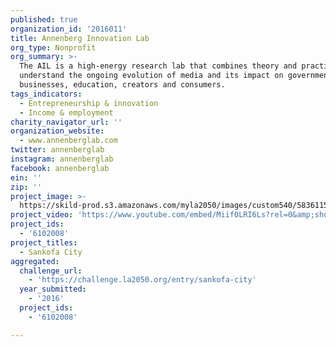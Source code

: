 ```yaml
---
published: true
organization_id: '2016011'
title: Annenberg Innovation Lab
org_type: Nonprofit
org_summary: >-
  The AIL is a high-energy research lab that combines theory and practice to
  understand the ongoing evolution of media and its impact on governments,
  businesses, education, creators and consumers.
tags_indicators:
  - Entrepreneurship & innovation
  - Income & employment
charity_navigator_url: ''
organization_website:
  - www.annenberglab.com
twitter: annenberglab
instagram: annenberglab
facebook: annenberglab
ein: ''
zip: ''
project_image: >-
  https://skild-prod.s3.amazonaws.com/myla2050/images/custom540/5836115265741-team91.jpg
project_video: 'https://www.youtube.com/embed/Miif0LRI6Ls?rel=0&amp;showinfo=0'
project_ids:
  - '6102008'
project_titles:
  - Sankofa City
aggregated:
  challenge_url:
    - 'https://challenge.la2050.org/entry/sankofa-city'
  year_submitted:
    - '2016'
  project_ids:
    - '6102008'

---
```

